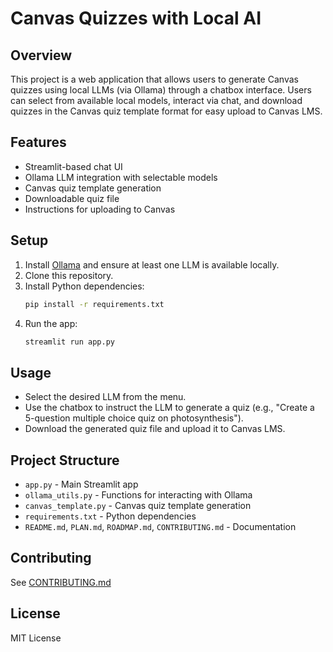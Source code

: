 # Canvas Quizzes with Local AI

## Overview
This project is a web application that allows users to generate Canvas quizzes using local LLMs (via Ollama) through a chatbox interface. Users can select from available local models, interact via chat, and download quizzes in the Canvas quiz template format for easy upload to Canvas LMS.

## Features
- Streamlit-based chat UI
- Ollama LLM integration with selectable models
- Canvas quiz template generation
- Downloadable quiz file
- Instructions for uploading to Canvas

## Setup
1. Install [Ollama](https://ollama.com/) and ensure at least one LLM is available locally.
2. Clone this repository.
3. Install Python dependencies:
   ```bash
   pip install -r requirements.txt
   ```
4. Run the app:
   ```bash
   streamlit run app.py
   ```

## Usage
- Select the desired LLM from the menu.
- Use the chatbox to instruct the LLM to generate a quiz (e.g., "Create a 5-question multiple choice quiz on photosynthesis").
- Download the generated quiz file and upload it to Canvas LMS.

## Project Structure
- `app.py` - Main Streamlit app
- `ollama_utils.py` - Functions for interacting with Ollama
- `canvas_template.py` - Canvas quiz template generation
- `requirements.txt` - Python dependencies
- `README.md`, `PLAN.md`, `ROADMAP.md`, `CONTRIBUTING.md` - Documentation

## Contributing
See [CONTRIBUTING.md](CONTRIBUTING.md)

## License
MIT License
